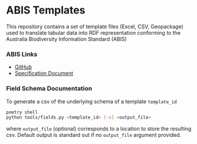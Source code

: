 # ABIS Templates

This repository contains a set of template files (Excel, CSV, Geopackage) used to translate tabular data into RDF 
representation conforming to the Australia Biodiversity Information Standard (ABIS)

### ABIS Links
* [GitHub](https://github.com/surroundaustralia/abis)
* [Specification Document]()

### Field Schema Documentation
To generate a csv of the underlying schema of a template `template_id`
```sh
poetry shell
python tools/fields.py <template_id> [-o] <output_file>
```
where `output_file` (optional) corresponds to a location to store the resulting csv. Default output is standard out 
if no `output_file` argument provided.
